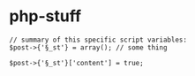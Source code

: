 # php-stuff

    // summary of this specific script variables:
    $post->{'§_st'} = array(); // some thing

    $post->{'§_st'}['content'] = true;

